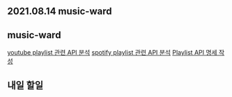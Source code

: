 ## 2021.08.14 music-ward

## music-ward

[youtube playlist 관련 API 분석](https://github.com/OPGG-HACKTHON/MusicWard-Server/issues/27)
[spotify playlist 관련 API 분석](https://github.com/OPGG-HACKTHON/MusicWard-Server/issues/28)
[Playlist API 명세 작성](https://github.com/OPGG-HACKTHON/MusicWard-Server/issues/29)

## 내일 할일